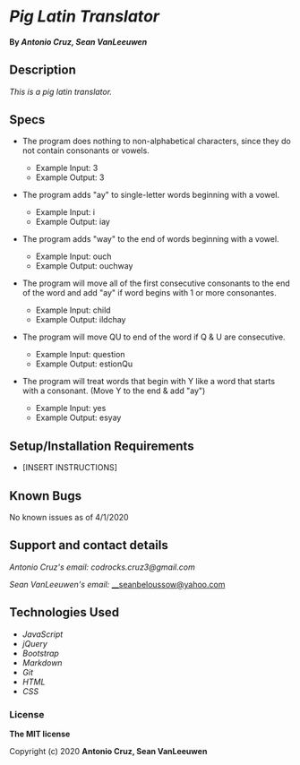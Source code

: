 # _Pig Latin Translator_


#### By _**Antonio Cruz, Sean VanLeeuwen**_

## Description

_This is a pig latin translator._

## Specs

* The program does nothing to non-alphabetical characters, since they do not contain consonants or vowels.
  * Example Input: 3
  * Example Output: 3

* The program adds "ay" to single-letter words beginning with a vowel.
  * Example Input: i
  * Example Output: iay

* The program adds "way" to the end of words beginning with a vowel.
  * Example Input: ouch
  * Example Output: ouchway

* The program will move all of the first consecutive consonants to the end of the word and add "ay" if word begins with 1 or more consonantes.
  * Example Input: child
  * Example Output: ildchay

* The program will move QU to end of the word if Q & U are consecutive.
  * Example Input: question
  * Example Output: estionQu

* The program will treat words that begin with Y like a word that starts with a consonant. (Move Y to the end & add "ay")
  * Example Input: yes
  * Example Output: esyay




## Setup/Installation Requirements

* [INSERT INSTRUCTIONS]

## Known Bugs

No known issues as of 4/1/2020

## Support and contact details

_Antonio Cruz's email:_
_codrocks.cruz3@gmail.com_

_Sean VanLeeuwen's email:_
__seanbeloussow@yahoo.com

## Technologies Used

* _JavaScript_
* _jQuery_
* _Bootstrap_
* _Markdown_
* _Git_
* _HTML_
* _CSS_ 

### License

**The MIT license**

Copyright (c) 2020 **Antonio Cruz, Sean VanLeeuwen**